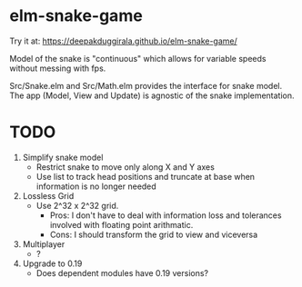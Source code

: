 # elm-snake-game

Try it at: https://deepakduggirala.github.io/elm-snake-game/

Model of the snake is "continuous" which allows for variable speeds without messing with fps.

Src/Snake.elm and Src/Math.elm provides the interface for snake model.
The app (Model, View and Update) is agnostic of the snake implementation.

# TODO
1. Simplify snake model
    - Restrict snake to move only along X and Y axes
    - Use list to track head positions and truncate at base when information is no longer needed
2. Lossless Grid
    - Use 2^32 x 2^32 grid.
      - Pros: I don't have to deal with information loss and tolerances involved with floating point arithmatic.
      - Cons: I should transform the grid to view and viceversa
3. Multiplayer
    - ?
4. Upgrade to 0.19
    - Does dependent modules have 0.19 versions?